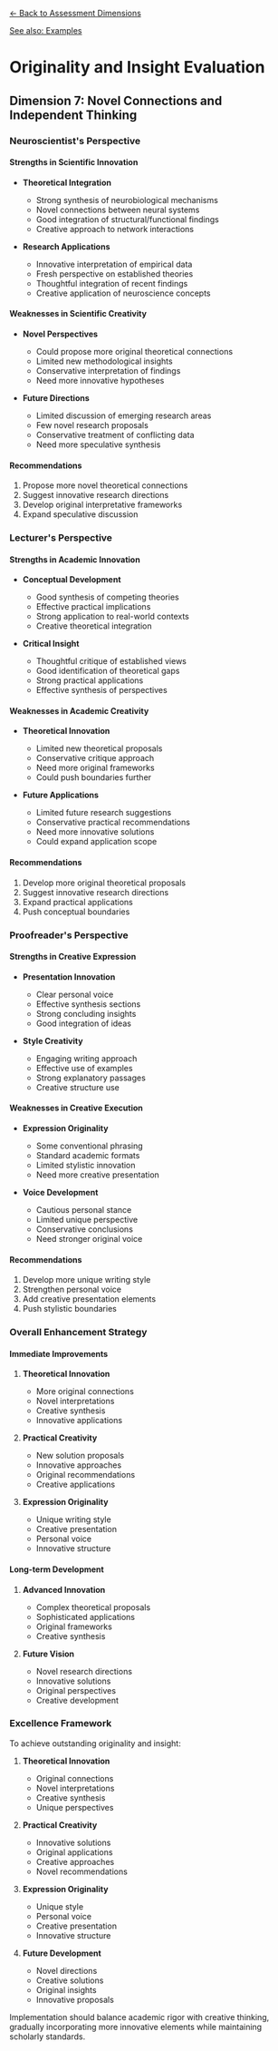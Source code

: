 [← Back to Assessment Dimensions](0-assessment-dimensions.md)

[See also: Examples](7-originality-insight-examples.md)

# Originality and Insight Evaluation
## Dimension 7: Novel Connections and Independent Thinking

### Neuroscientist's Perspective

#### Strengths in Scientific Innovation
- **Theoretical Integration**
  - Strong synthesis of neurobiological mechanisms
  - Novel connections between neural systems
  - Good integration of structural/functional findings
  - Creative approach to network interactions

- **Research Applications**
  - Innovative interpretation of empirical data
  - Fresh perspective on established theories
  - Thoughtful integration of recent findings
  - Creative application of neuroscience concepts

#### Weaknesses in Scientific Creativity
- **Novel Perspectives**
  - Could propose more original theoretical connections
  - Limited new methodological insights
  - Conservative interpretation of findings
  - Need more innovative hypotheses

- **Future Directions**
  - Limited discussion of emerging research areas
  - Few novel research proposals
  - Conservative treatment of conflicting data
  - Need more speculative synthesis

#### Recommendations
1. Propose more novel theoretical connections
2. Suggest innovative research directions
3. Develop original interpretative frameworks
4. Expand speculative discussion

### Lecturer's Perspective

#### Strengths in Academic Innovation
- **Conceptual Development**
  - Good synthesis of competing theories
  - Effective practical implications
  - Strong application to real-world contexts
  - Creative theoretical integration

- **Critical Insight**
  - Thoughtful critique of established views
  - Good identification of theoretical gaps
  - Strong practical applications
  - Effective synthesis of perspectives

#### Weaknesses in Academic Creativity
- **Theoretical Innovation**
  - Limited new theoretical proposals
  - Conservative critique approach
  - Need more original frameworks
  - Could push boundaries further

- **Future Applications**
  - Limited future research suggestions
  - Conservative practical recommendations
  - Need more innovative solutions
  - Could expand application scope

#### Recommendations
1. Develop more original theoretical proposals
2. Suggest innovative research directions
3. Expand practical applications
4. Push conceptual boundaries

### Proofreader's Perspective

#### Strengths in Creative Expression
- **Presentation Innovation**
  - Clear personal voice
  - Effective synthesis sections
  - Strong concluding insights
  - Good integration of ideas

- **Style Creativity**
  - Engaging writing approach
  - Effective use of examples
  - Strong explanatory passages
  - Creative structure use

#### Weaknesses in Creative Execution
- **Expression Originality**
  - Some conventional phrasing
  - Standard academic formats
  - Limited stylistic innovation
  - Need more creative presentation

- **Voice Development**
  - Cautious personal stance
  - Limited unique perspective
  - Conservative conclusions
  - Need stronger original voice

#### Recommendations
1. Develop more unique writing style
2. Strengthen personal voice
3. Add creative presentation elements
4. Push stylistic boundaries

### Overall Enhancement Strategy

#### Immediate Improvements
1. **Theoretical Innovation**
   - More original connections
   - Novel interpretations
   - Creative synthesis
   - Innovative applications

2. **Practical Creativity**
   - New solution proposals
   - Innovative approaches
   - Original recommendations
   - Creative applications

3. **Expression Originality**
   - Unique writing style
   - Creative presentation
   - Personal voice
   - Innovative structure

#### Long-term Development
1. **Advanced Innovation**
   - Complex theoretical proposals
   - Sophisticated applications
   - Original frameworks
   - Creative synthesis

2. **Future Vision**
   - Novel research directions
   - Innovative solutions
   - Original perspectives
   - Creative development

### Excellence Framework

To achieve outstanding originality and insight:

1. **Theoretical Innovation**
   - Original connections
   - Novel interpretations
   - Creative synthesis
   - Unique perspectives

2. **Practical Creativity**
   - Innovative solutions
   - Original applications
   - Creative approaches
   - Novel recommendations

3. **Expression Originality**
   - Unique style
   - Personal voice
   - Creative presentation
   - Innovative structure

4. **Future Development**
   - Novel directions
   - Creative solutions
   - Original insights
   - Innovative proposals

Implementation should balance academic rigor with creative thinking, gradually incorporating more innovative elements while maintaining scholarly standards.
